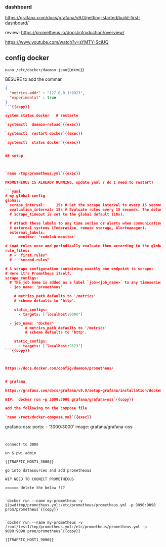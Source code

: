 

### dashboard

https://grafana.com/docs/grafana/v9.0/getting-started/build-first-dashboard/




review: https://prometheus.io/docs/introduction/overview/

https://www.youtube.com/watch?v=sYMTY-SciUQ

## config docker

`nano /etc/docker/daemon.json`{{exec}}

BESURE to add the commar

```json
{
  "metrics-addr" : "127.0.0.1:9323",
  "experimental" : true
}
```{{copy}}

system status docker   # restarte

`systemctl  daemon-reload`{{exec}}

`systemctl  restart docker`{{exec}}

`systemctl  status docker`{{exec}}


## setup



`nano /tmp/prometheus.yml`{{exec}}

PROMETHEOUS IS ALREADY RUNNING, update yaml ? do I need to restart?

```yaml
# my global config
global:
  scrape_interval:     15s # Set the scrape interval to every 15 seconds. Default is every 1 minute.
  evaluation_interval: 15s # Evaluate rules every 15 seconds. The default is every 1 minute.
  # scrape_timeout is set to the global default (10s).

  # Attach these labels to any time series or alerts when communicating with
  # external systems (federation, remote storage, Alertmanager).
  external_labels:
      monitor: 'codelab-monitor'

# Load rules once and periodically evaluate them according to the global 'evaluation_interval'.
rule_files:
  # - "first.rules"
  # - "second.rules"

# A scrape configuration containing exactly one endpoint to scrape:
# Here it's Prometheus itself.
scrape_configs:
  # The job name is added as a label `job=<job_name>` to any timeseries scraped from this config.
  - job_name: 'prometheus'

    # metrics_path defaults to '/metrics'
    # scheme defaults to 'http'.

    static_configs:
      - targets: ['localhost:9090']

  - job_name: 'docker'
         # metrics_path defaults to '/metrics'
         # scheme defaults to 'http'.

    static_configs:
      - targets: ['localhost:9323']
```{{copy}}



https://docs.docker.com/config/daemon/prometheus/


# grafana

https://grafana.com/docs/grafana/v9.0/setup-grafana/installation/docker/

WIP: `docker run -p 3000:3000 grafana/grafana-oss`{{copy}}

add the following to the compose file

`nano /root/docker-compose.yml`{{exec}}

```
  grafana-oss:
      ports:
          - '3000:3000'
      image: grafana/grafana-oss
```


connect to 3000

un & pw: admin

{{TRAFFIC_HOST1_3000}}

go into datasources and add prometheous

WIP NEED TO COONECT PROMETHEOUS

====== delete the below ???


`docker run --name my-prometheus -v $(pwd)tmp/prometheus.yml:/etc/prometheus/prometheus.yml -p 9090:9090 prom/prometheus`{{copy}}


`docker run --name my-prometheus -v /root/test1/tmp/prometheus.yml:/etc/prometheus/prometheus.yml -p 9090:9090 prom/prometheus`{{copy}}

{{TRAFFIC_HOST1_9000}}



